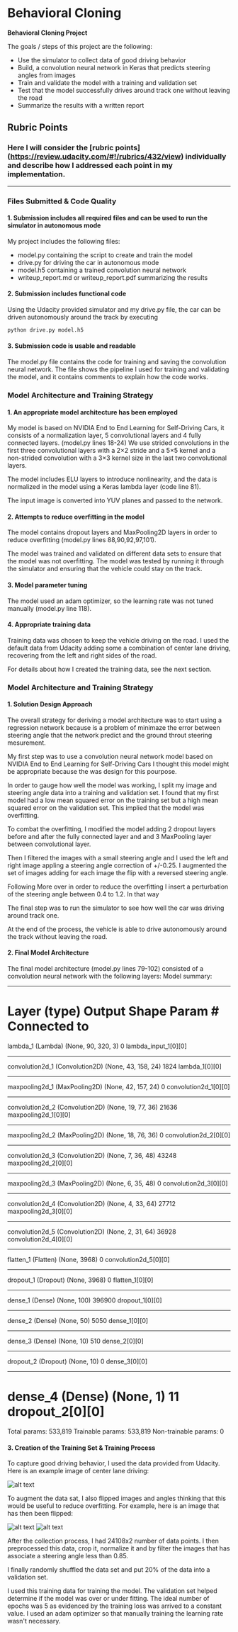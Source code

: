 # **Behavioral Cloning** 

**Behavioral Cloning Project**

The goals / steps of this project are the following:
* Use the simulator to collect data of good driving behavior
* Build, a convolution neural network in Keras that predicts steering angles from images
* Train and validate the model with a training and validation set
* Test that the model successfully drives around track one without leaving the road
* Summarize the results with a written report


[//]: # (Image References)

[image1]: ./examples/placeholder.png "Model Visualization"
[image2]: ./examples/center_2016_12_01_13_31_12_937.png "Grayscaling"
[image3]: ./examples/placeholder_small.png "Recovery Image"
[image4]: ./examples/placeholder_small.png "Recovery Image"
[image5]: ./examples/placeholder_small.png "Recovery Image"
[image6]: ./examples/normal.png "Normal Image"
[image7]: ./examples/flipped.png "Flipped Image"

## Rubric Points
### Here I will consider the [rubric points] (https://review.udacity.com/#!/rubrics/432/view) individually and describe how I addressed each point in my implementation.  

---
### Files Submitted & Code Quality

#### 1. Submission includes all required files and can be used to run the simulator in autonomous mode

My project includes the following files:
* model.py containing the script to create and train the model
* drive.py for driving the car in autonomous mode
* model.h5 containing a trained convolution neural network 
* writeup_report.md or writeup_report.pdf summarizing the results

#### 2. Submission includes functional code
Using the Udacity provided simulator and my drive.py file, the car can be driven autonomously around the track by executing 
```sh
python drive.py model.h5
```

#### 3. Submission code is usable and readable

The model.py file contains the code for training and saving the convolution neural network. The file shows the pipeline I used for training and validating the model, and it contains comments to explain how the code works.

### Model Architecture and Training Strategy

#### 1. An appropriate model architecture has been employed

My model is based on NVIDIA End to End Learning for Self-Driving Cars, it consists of a normalization layer, 5 convolutional layers and 4 fully connected layers.  (model.py lines 18-24) 
We use strided convolutions in the first three convolutional layers with a 2×2 stride and a 5×5 kernel and a non-strided convolution with a 3×3 kernel size in the last two convolutional layers.

The model includes ELU layers to introduce nonlinearity, and the data is normalized in the model using a Keras lambda layer (code line 81). 

The input image is converted into YUV planes and passed to the network.


#### 2. Attempts to reduce overfitting in the model

The model contains dropout layers and MaxPooling2D layers in order to reduce overfitting (model.py lines 88,90,92,97,101). 

The model was trained and validated on different data sets to ensure that the model was not overfitting. The model was tested by running it through the simulator and ensuring that the vehicle could stay on the track.

#### 3. Model parameter tuning

The model used an adam optimizer, so the learning rate was not tuned manually (model.py line 118).

#### 4. Appropriate training data

Training data was chosen to keep the vehicle driving on the road. I used the default data from Udacity adding some a combination of center lane driving, recovering from the left and right sides of the road.

For details about how I created the training data, see the next section. 

### Model Architecture and Training Strategy

#### 1. Solution Design Approach

The overall strategy for deriving a model architecture was to start using a regression network because is a problem of minimaze the error between steering angle that the network predict and the ground throut steering mesurement.

My first step was to use a convolution neural network model based on NVIDIA End to End Learning for Self-Driving Cars I thought this model might be appropriate because the was design for this pourpose.

In order to gauge how well the model was working, I split my image and steering angle data into a training and validation set. I found that my first model had a low mean squared error on the training set but a high mean squared error on the validation set. This implied that the model was overfitting. 

To combat the overfitting, I modified the model adding 2 dropout layers before and after the fully connected layer and and 3 MaxPooling layer between convolutional layer.

Then I filtered the images with a small steering angle and I used the left and right image appling a steering angle correction of +/-0.25. I augmented the set of images adding for each image the flip with a reversed steering angle.

Following  More over in order to reduce the overfitting I insert a perturbation of the steering angle between 0.4 to 1.2. In that way 

The final step was to run the simulator to see how well the car was driving around track one. 

At the end of the process, the vehicle is able to drive autonomously around the track without leaving the road.

#### 2. Final Model Architecture

The final model architecture (model.py lines 79-102) consisted of a convolution neural network with the following layers:
Model summary:
____________________________________________________________________________________________________
Layer (type)                     Output Shape          Param #     Connected to                     
=====================================================================
lambda_1 (Lambda)                (None, 90, 320, 3)    0           lambda_input_1[0][0]             
____________________________________________________________________________________________________
convolution2d_1 (Convolution2D)  (None, 43, 158, 24)   1824        lambda_1[0][0]                   
____________________________________________________________________________________________________
maxpooling2d_1 (MaxPooling2D)    (None, 42, 157, 24)   0           convolution2d_1[0][0]            
____________________________________________________________________________________________________
convolution2d_2 (Convolution2D)  (None, 19, 77, 36)    21636       maxpooling2d_1[0][0]             
____________________________________________________________________________________________________
maxpooling2d_2 (MaxPooling2D)    (None, 18, 76, 36)    0           convolution2d_2[0][0]            
____________________________________________________________________________________________________
convolution2d_3 (Convolution2D)  (None, 7, 36, 48)     43248       maxpooling2d_2[0][0]             
____________________________________________________________________________________________________
maxpooling2d_3 (MaxPooling2D)    (None, 6, 35, 48)     0           convolution2d_3[0][0]            
____________________________________________________________________________________________________
convolution2d_4 (Convolution2D)  (None, 4, 33, 64)     27712       maxpooling2d_3[0][0]             
____________________________________________________________________________________________________
convolution2d_5 (Convolution2D)  (None, 2, 31, 64)     36928       convolution2d_4[0][0]            
____________________________________________________________________________________________________
flatten_1 (Flatten)              (None, 3968)          0           convolution2d_5[0][0]            
____________________________________________________________________________________________________
dropout_1 (Dropout)              (None, 3968)          0           flatten_1[0][0]                  
____________________________________________________________________________________________________
dense_1 (Dense)                  (None, 100)           396900      dropout_1[0][0]                  
____________________________________________________________________________________________________
dense_2 (Dense)                  (None, 50)            5050        dense_1[0][0]                    
____________________________________________________________________________________________________
dense_3 (Dense)                  (None, 10)            510         dense_2[0][0]                    
____________________________________________________________________________________________________
dropout_2 (Dropout)              (None, 10)            0           dense_3[0][0]                    
____________________________________________________________________________________________________
dense_4 (Dense)                  (None, 1)             11          dropout_2[0][0]                  
=====================================================================
Total params: 533,819
Trainable params: 533,819
Non-trainable params: 0


#### 3. Creation of the Training Set & Training Process

To capture good driving behavior, I used the data provided from Udacity. Here is an example image of center lane driving:

![alt text][image2]

To augment the data sat, I also flipped images and angles thinking that this would be useful to reduce overfitting. For example, here is an image that has then been flipped:

![alt text][image6]
![alt text][image7]


After the collection process, I had 24108x2 number of data points. I then preprocessed this data, crop it, normalize it and by filter the images that has associate a steering angle less than 0.85.

I finally randomly shuffled the data set and put 20% of the data into a validation set. 

I used this training data for training the model. The validation set helped determine if the model was over or under fitting. The ideal number of epochs was 5 as evidenced by the training loss was arrived to a constant value. I used an adam optimizer so that manually training the learning rate wasn't necessary.